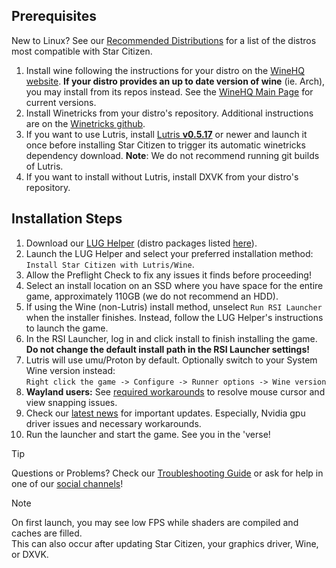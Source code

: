 ## Prerequisites
New to Linux? See our [Recommended Distributions](Tips-and-Tricks#recommended-distros) for a list of the distros most compatible with Star Citizen.

1. Install wine following the instructions for your distro on the [WineHQ website](https://wiki.winehq.org/Category:Distributions). **If your distro provides an up to date version of wine** (ie. Arch), you may install from its repos instead. See the [WineHQ Main Page](https://www.winehq.org/) for current versions.
2. Install Winetricks from your distro's repository. Additional instructions are on the [Winetricks github](https://github.com/Winetricks/winetricks?tab=readme-ov-file#installing).
3. If you want to use Lutris, install [Lutris **v0.5.17**](https://lutris.net/downloads/) or newer and launch it once before installing Star Citizen to trigger its automatic winetricks dependency download. **Note**: We do not recommend running git builds of Lutris.
4. If you want to install without Lutris, install DXVK from your distro's repository.

## Installation Steps
1. Download our [LUG Helper](https://github.com/starcitizen-lug/lug-helper/releases/latest) (distro packages listed [here](https://github.com/starcitizen-lug/lug-helper#installation)).
2. Launch the LUG Helper and select your preferred installation method: `Install Star Citizen with Lutris/Wine`.
3. Allow the Preflight Check to fix any issues it finds before proceeding!
4. Select an install location on an SSD where you have space for the entire game, approximately 110GB (we do not recommend an HDD).
5. If using the Wine (non-Lutris) install method, unselect `Run RSI Launcher` when the installer finishes. Instead, follow the LUG Helper's instructions to launch the game.
6. In the RSI Launcher, log in and click install to finish installing the game.  
 **Do not change the default install path in the RSI Launcher settings!**
7. Lutris will use umu/Proton by default. Optionally switch to your System Wine version instead:  
  `Right click the game -> Configure -> Runner options -> Wine version`
8. **Wayland users:** See [required workarounds](https://github.com/starcitizen-lug/knowledge-base/wiki/Troubleshooting#mousecursor-issues-and-view-snapping-in-interaction-mode) to resolve mouse cursor and view snapping issues.
9. Check our [latest news](https://github.com/starcitizen-lug/knowledge-base/wiki#news) for important updates. Especially, Nvidia gpu driver issues and necessary workarounds.
10. Run the launcher and start the game. See you in the 'verse!


> [!tip]
> Questions or Problems? Check our [Troubleshooting Guide](Troubleshooting) or ask for help in one of our [social channels](https://github.com/starcitizen-lug/knowledge-base/wiki#welcome-space-penguins)!

> [!note]
> On first launch, you may see low FPS while shaders are compiled and caches are filled.  
> This can also occur after updating Star Citizen, your graphics driver, Wine, or DXVK.
